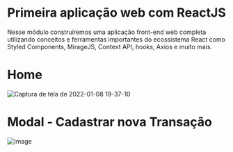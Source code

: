 # Primeira aplicação web com ReactJS
Nesse módulo construiremos uma aplicação front-end web completa utilizando conceitos e ferramentas importantes do ecossistema React como Styled Components, MirageJS, Context API, hooks, Axios e muito mais.

# Home
![Captura de tela de 2022-01-08 19-37-10](https://user-images.githubusercontent.com/24610869/148662243-fb72a76d-b805-4833-9151-515af971f00f.png)

# Modal - Cadastrar nova Transação
![image](https://user-images.githubusercontent.com/24610869/148662263-559da69b-904c-485b-9b78-6221b04399cc.png)
